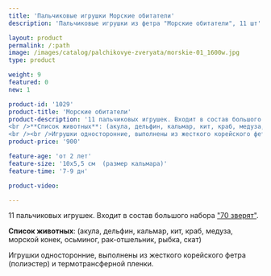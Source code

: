 ```yaml
---
title: 'Пальчиковые игрушки Морские обитатели'
description: 'Пальчиковые игрушки из фетра "Морские обитатели", 11 шт'

layout: product
permalink: /:path
image: /images/catalog/palchikovye-zveryata/morskie-01_1600w.jpg
type: product

weight: 9
featured: 0
new: 1

product-id: '1029'
product-title: 'Морские обитатели'
product-description: '11 пальчиковых игрушек. Входит в состав большого набора  ["70 зверят"](/palchikovye-zveryata/bolshoj-nabor).<br /><br />**Список животных**: (акула, дельфин, кальмар, кит, краб, медуза, морской конек, осьминог, рак-отшельник, рыбка, скат)<br /><br />Игрушки односторонние, выполнены из жесткого корейского фетра (полиэстер) и термотрансферной пленки.'
product-price: '900'

feature-age: 'от 2 лет'
feature-size: '10х5,5 см  (размер кальмара)'
feature-time: '7-9 дн'

product-video: 

---
```

11 пальчиковых игрушек. Входит в состав большого набора  ["70 зверят"](/palchikovye-zveryata/bolshoj-nabor).

**Список животных**: (акула, дельфин, кальмар, кит, краб, медуза, морской конек, осьминог, рак-отшельник, рыбка, скат)

Игрушки односторонние, выполнены из жесткого корейского фетра (полиэстер) и термотрансферной пленки.